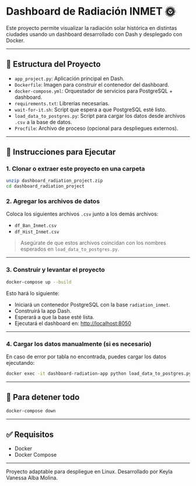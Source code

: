 # Dashboard de Radiación INMET 🌞

Este proyecto permite visualizar la radiación solar histórica en distintas ciudades usando un dashboard desarrollado con Dash y desplegado con Docker.

---

## 📁 Estructura del Proyecto

- `app_project.py`: Aplicación principal en Dash.
- `Dockerfile`: Imagen para construir el contenedor del dashboard.
- `docker-compose.yml`: Orquestador de servicios para PostgreSQL + dashboard.
- `requirements.txt`: Librerías necesarias.
- `wait-for-it.sh`: Script que espera a que PostgreSQL esté listo.
- `load_data_to_postgres.py`: Script para cargar los datos desde archivos `.csv` a la base de datos.
- `Procfile`: Archivo de proceso (opcional para despliegues externos).

---

## 🚀 Instrucciones para Ejecutar

### 1. Clonar o extraer este proyecto en una carpeta

```bash
unzip dashboard_radiation_project.zip
cd dashboard_radiation_project
```

### 2. Agregar los archivos de datos

Coloca los siguientes archivos `.csv` junto a los demás archivos:

- `df_Ban_Inmet.csv`
- `df_Hist_Inmet.csv`

> Asegúrate de que estos archivos coincidan con los nombres esperados en `load_data_to_postgres.py`.

---

### 3. Construir y levantar el proyecto

```bash
docker-compose up --build
```

Esto hará lo siguiente:

- Iniciará un contenedor PostgreSQL con la base `radiation_inmet`.
- Construirá la app Dash.
- Esperará a que la base esté lista.
- Ejecutará el dashboard en: [http://localhost:8050](http://localhost:8050)

---

### 4. Cargar los datos manualmente (si es necesario)

En caso de error por tabla no encontrada, puedes cargar los datos ejecutando:

```bash
docker exec -it dashboard-radiation-app python load_data_to_postgres.py
```

---

## 🛑 Para detener todo

```bash
docker-compose down
```

---

## ✅ Requisitos

- Docker
- Docker Compose

---

Proyecto adaptable para despliegue en Linux. Desarrollado por Keyla Vanessa Alba Molina.
